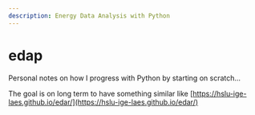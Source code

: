 ```yaml
---
description: Energy Data Analysis with Python
---
```


# edap

Personal notes on how I progress with Python by starting on scratch...

The goal is on long term to have something similar like [https://hslu-ige-laes.github.io/edar/](https://hslu-ige-laes.github.io/edar/)

